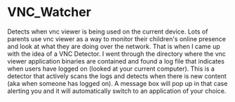 # VNC_Watcher
Detects when vnc viewer is being used on the current device. 
Lots of parents use vnc viewer as a way to monitor their children's online presence and look at what they are doing over the network. That is when I came up with the idea of a VNC Detector. I went through the directory where the vnc viewer application binaries are contained and found a log file that indicates when users have logged on (looked at your current computer). This is a detector that actively scans the logs and detects when there is new content (aka when someone has logged on). A message box will pop up in that case alerting you and it will automatically switch to an application of your choice. 
